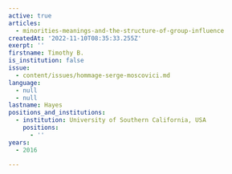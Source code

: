 ```yaml
---
active: true
articles:
  - minorities-meanings-and-the-structure-of-group-influence
createdAt: '2022-11-10T08:35:33.255Z'
exerpt: ''
firstname: Timothy B.
is_institution: false
issue:
  - content/issues/hommage-serge-moscovici.md
language:
  - null
  - null
lastname: Hayes
positions_and_institutions:
  - institution: University of Southern California, USA
    positions:
      - ''
years:
  - 2016

---
```

